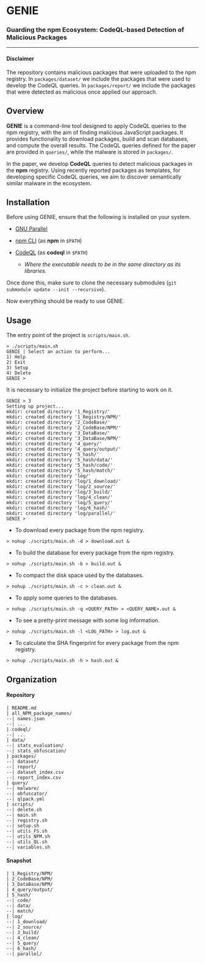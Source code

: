 # GENIE
### Guarding the npm Ecosystem: CodeQL-based Detection of Malicious Packages


---


#### Disclaimer

The repository contains malicious packages that were uploaded to the npm registry.
In ```packages/dataset/``` we include the packages that were used to develop the CodeQL queries.
In ```packages/report/``` we include the packages that were detected as malicious once applied our approach.


## Overview

**GENIE** is a command-line tool designed to apply CodeQL queries to the npm registry, with the aim of finding malicious JavaScript packages.
It provides functionality to download packages, build and scan databases, and compute the overall results.
The CodeQL queries defined for the paper are provided in ```queries/```, while the malware is stored in ```packages/```.

In the paper, we develop **CodeQL** queries to detect malicious packages in the **npm** registry.
Using recently reported packages as templates, for developing specific CodeQL queries, we aim to discover semantically similar malware in the ecosystem.


## Installation

Before using GENIE, ensure that the following is installed on your system.

* [GNU Parallel](https://www.gnu.org/software/parallel/)

* [npm CLI](https://docs.npmjs.com/cli/v10) (as **npm** in `$PATH`)

* [CodeQL](https://codeql.github.com) (as **codeql** in `$PATH`)
  * *Where the executable needs to be in the same directory as its libraries.*

Once done this, make sure to clone the necessary submodules (```git submodule update --init --recursive```).

Now everything should be ready to use GENIE.


## Usage

The entry point of the project is ```scripts/main.sh```.

```
> ./scripts/main.sh
GENIE | Select an action to perform...
1) Help
2) Exit
3) Setup
4) Delete
GENIE >
```

It is necessary to initialize the project before starting to work on it.

```
GENIE > 3
Setting up project...
mkdir: created directory '1_Registry/'
mkdir: created directory '1_Registry/NPM/'
mkdir: created directory '2_CodeBase/'
mkdir: created directory '2_CodeBase/NPM/'
mkdir: created directory '3_DataBase/'
mkdir: created directory '3_DataBase/NPM/'
mkdir: created directory '4_query/'
mkdir: created directory '4_query/output/'
mkdir: created directory '5_hash/'
mkdir: created directory '5_hash/data/'
mkdir: created directory '5_hash/code/'
mkdir: created directory '5_hash/match/'
mkdir: created directory 'log/'
mkdir: created directory 'log/1_download/'
mkdir: created directory 'log/2_source/'
mkdir: created directory 'log/3_build/'
mkdir: created directory 'log/4_clean/'
mkdir: created directory 'log/5_query/'
mkdir: created directory 'log/6_hash/'
mkdir: created directory 'log/parallel/'
GENIE >
```

- To download every package from the npm registry.
```
> nohup ./scripts/main.sh -d > download.out &
```

- To build the database for every package from the npm registry.
```
> nohup ./scripts/main.sh -b > build.out &
```

- To compact the disk space used by the databases.
```
> nohup ./scripts/main.sh -c > clean.out &
```

- To apply some queries to the databases.
```
> nohup ./scripts/main.sh -q <QUERY_PATH> > <QUERY_NAME>.out &
```

- To see a pretty-print message with some log information.
```
> nohup ./scripts/main.sh -l <LOG_PATH> > log.out &
```

- To calculate the SHA fingerprint for every package from the npm registry.
```
> nohup ./scripts/main.sh -h > hash.out &
```


## Organization

#### Repository
```
| README.md
| all_NPM_package_names/
--| names.json
--| ...
| codeql/
--| ...
| data/
--| stats_evaluation/
--| stats_obfuscation/
| packages/
--| dataset/
--| report/
--| dataset_index.csv
--| report_index.csv
| query/
--| malware/
--| obfuscator/
--| qlpack.yml
| scripts/
--| delete.sh
--| main.sh
--| registry.sh
--| setup.sh
--| utils_FS.sh
--| utils_NPM.sh
--| utils_QL.sh
--| variables.sh
```

#### Snapshot
```
| 1_Registry/NPM/
| 2_CodeBase/NPM/
| 3_DataBase/NPM/
| 4_query/output/
| 5_hash/
--| code/
--| data/
--| match/
| log/
--| 1_download/
--| 2_source/
--| 3_build/
--| 4_clean/
--| 5_query/
--| 6_hash/
--| parallel/
```

